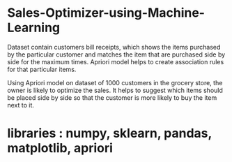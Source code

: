 # Sales-Optimizer-using-Machine-Learning

Dataset contain customers bill receipts, which shows the items purchased by the particular customer and matches the item that are purchased side by side for the maximum times. Apriori model helps to create association rules for that particular items. 

Using Apriori model on dataset of 1000 customers in the grocery store, the owner is likely to optimize the sales. It helps to suggest which items should be placed side by side so that the customer is more likely to buy the item next to it.    

# libraries : numpy, sklearn, pandas, matplotlib, apriori  
